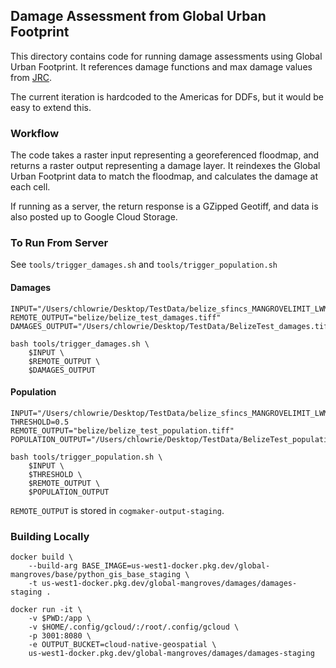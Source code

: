 ## Damage Assessment from Global Urban Footprint
This directory contains code for running damage assessments using Global Urban Footprint.  It references damage functions and max damage values from [JRC](https://publications.jrc.ec.europa.eu/repository/handle/JRC105688).

The current iteration is hardcoded to the Americas for DDFs, but it would be easy to extend this.

### Workflow
The code takes a raster input representing a georeferenced floodmap, and returns a raster output representing a damage layer.  It reindexes the Global Urban Footprint data to match the floodmap, and calculates the damage at each cell.

If running as a server, the return response is a GZipped Geotiff, and data is also posted up to Google Cloud Storage.

### To Run From Server
See `tools/trigger_damages.sh` and `tools/trigger_population.sh`

#### Damages
```
INPUT="/Users/chlowrie/Desktop/TestData/belize_sfincs_MANGROVELIMIT_LWM_MANNING_090020_hmax.tif"
REMOTE_OUTPUT="belize/belize_test_damages.tiff"
DAMAGES_OUTPUT="/Users/chlowrie/Desktop/TestData/BelizeTest_damages.tiff"

bash tools/trigger_damages.sh \
    $INPUT \
    $REMOTE_OUTPUT \
    $DAMAGES_OUTPUT
```

#### Population
```
INPUT="/Users/chlowrie/Desktop/TestData/belize_sfincs_MANGROVELIMIT_LWM_MANNING_090020_hmax.tif"
THRESHOLD=0.5
REMOTE_OUTPUT="belize/belize_test_population.tiff"
POPULATION_OUTPUT="/Users/chlowrie/Desktop/TestData/BelizeTest_population.tiff"

bash tools/trigger_population.sh \
    $INPUT \
    $THRESHOLD \
    $REMOTE_OUTPUT \
    $POPULATION_OUTPUT
```

`REMOTE_OUTPUT` is stored in `cogmaker-output-staging`.

### Building Locally
```
docker build \
    --build-arg BASE_IMAGE=us-west1-docker.pkg.dev/global-mangroves/base/python_gis_base_staging \
    -t us-west1-docker.pkg.dev/global-mangroves/damages/damages-staging .

docker run -it \
    -v $PWD:/app \
    -v $HOME/.config/gcloud/:/root/.config/gcloud \
    -p 3001:8080 \
    -e OUTPUT_BUCKET=cloud-native-geospatial \
    us-west1-docker.pkg.dev/global-mangroves/damages/damages-staging
```
